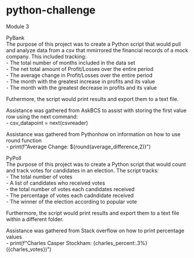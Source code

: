 # python-challenge
Module 3  
  
PyBank  
The purpose of this project was to create a Python script that would pull and analyze data from a csv that mmirrored the financial records of a mock company. This included tracking:  
    - The total number of months included in the data set  
    - The net total amount of Profit/Losses over the entire period  
    - The average change in Profit/Losses over the entire period  
    - The month with the greatest increase in profits and its value  
    - The month with the greatest decrease in profits and its value  
    
Futhermore, the script would print results and export them to a text file.  
   
Assistance was gathered from AskBCS to assist with storing the first value row using the next command:  
    -  csv_datapoint = next(csvreader)  
  
Assistance was gathered from Pythonhow on information on how to use round function  
    - print(f"Average Change: ${round(average_difference,2)}")  
  
  
PyPoll  
The purpose of this project was to create a Python script that would count and track votes for candidates in an election. The script tracks:  
    - The total number of votes  
    - A list of candidates who received votes  
    - the total number of votes each candidates received  
    - The percentage of votes each cadndidate received  
    - The winner of the election according to popular vote  
  
Furthermore, the script would print results and export them to a text file within a different folder.   
  
Assistance was gathered from Stack overflow on how to print percentage values   
    - print(f"Charles Casper Stockham: {charles_percent:.3%} ({charles_votes})")  